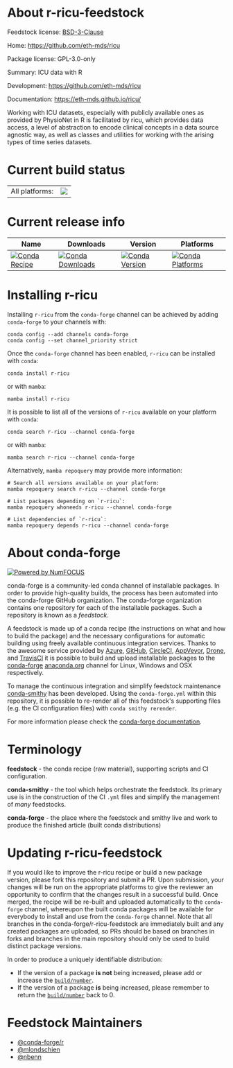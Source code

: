 About r-ricu-feedstock
======================

Feedstock license: [BSD-3-Clause](https://github.com/conda-forge/r-ricu-feedstock/blob/main/LICENSE.txt)

Home: https://github.com/eth-mds/ricu

Package license: GPL-3.0-only

Summary: ICU data with R

Development: https://github.com/eth-mds/ricu

Documentation: https://eth-mds.github.io/ricu/

Working with ICU datasets, especially with publicly available ones as provided by
PhysioNet in R is facilitated by ricu, which provides data access, a level of
abstraction to encode clinical concepts in a data source agnostic way, as well as
classes and utilities for working with the arising types of time series datasets.


Current build status
====================


<table><tr><td>All platforms:</td>
    <td>
      <a href="https://dev.azure.com/conda-forge/feedstock-builds/_build/latest?definitionId=17569&branchName=main">
        <img src="https://dev.azure.com/conda-forge/feedstock-builds/_apis/build/status/r-ricu-feedstock?branchName=main">
      </a>
    </td>
  </tr>
</table>

Current release info
====================

| Name | Downloads | Version | Platforms |
| --- | --- | --- | --- |
| [![Conda Recipe](https://img.shields.io/badge/recipe-r--ricu-green.svg)](https://anaconda.org/conda-forge/r-ricu) | [![Conda Downloads](https://img.shields.io/conda/dn/conda-forge/r-ricu.svg)](https://anaconda.org/conda-forge/r-ricu) | [![Conda Version](https://img.shields.io/conda/vn/conda-forge/r-ricu.svg)](https://anaconda.org/conda-forge/r-ricu) | [![Conda Platforms](https://img.shields.io/conda/pn/conda-forge/r-ricu.svg)](https://anaconda.org/conda-forge/r-ricu) |

Installing r-ricu
=================

Installing `r-ricu` from the `conda-forge` channel can be achieved by adding `conda-forge` to your channels with:

```
conda config --add channels conda-forge
conda config --set channel_priority strict
```

Once the `conda-forge` channel has been enabled, `r-ricu` can be installed with `conda`:

```
conda install r-ricu
```

or with `mamba`:

```
mamba install r-ricu
```

It is possible to list all of the versions of `r-ricu` available on your platform with `conda`:

```
conda search r-ricu --channel conda-forge
```

or with `mamba`:

```
mamba search r-ricu --channel conda-forge
```

Alternatively, `mamba repoquery` may provide more information:

```
# Search all versions available on your platform:
mamba repoquery search r-ricu --channel conda-forge

# List packages depending on `r-ricu`:
mamba repoquery whoneeds r-ricu --channel conda-forge

# List dependencies of `r-ricu`:
mamba repoquery depends r-ricu --channel conda-forge
```


About conda-forge
=================

[![Powered by
NumFOCUS](https://img.shields.io/badge/powered%20by-NumFOCUS-orange.svg?style=flat&colorA=E1523D&colorB=007D8A)](https://numfocus.org)

conda-forge is a community-led conda channel of installable packages.
In order to provide high-quality builds, the process has been automated into the
conda-forge GitHub organization. The conda-forge organization contains one repository
for each of the installable packages. Such a repository is known as a *feedstock*.

A feedstock is made up of a conda recipe (the instructions on what and how to build
the package) and the necessary configurations for automatic building using freely
available continuous integration services. Thanks to the awesome service provided by
[Azure](https://azure.microsoft.com/en-us/services/devops/), [GitHub](https://github.com/),
[CircleCI](https://circleci.com/), [AppVeyor](https://www.appveyor.com/),
[Drone](https://cloud.drone.io/welcome), and [TravisCI](https://travis-ci.com/)
it is possible to build and upload installable packages to the
[conda-forge](https://anaconda.org/conda-forge) [anaconda.org](https://anaconda.org/)
channel for Linux, Windows and OSX respectively.

To manage the continuous integration and simplify feedstock maintenance
[conda-smithy](https://github.com/conda-forge/conda-smithy) has been developed.
Using the ``conda-forge.yml`` within this repository, it is possible to re-render all of
this feedstock's supporting files (e.g. the CI configuration files) with ``conda smithy rerender``.

For more information please check the [conda-forge documentation](https://conda-forge.org/docs/).

Terminology
===========

**feedstock** - the conda recipe (raw material), supporting scripts and CI configuration.

**conda-smithy** - the tool which helps orchestrate the feedstock.
                   Its primary use is in the construction of the CI ``.yml`` files
                   and simplify the management of *many* feedstocks.

**conda-forge** - the place where the feedstock and smithy live and work to
                  produce the finished article (built conda distributions)


Updating r-ricu-feedstock
=========================

If you would like to improve the r-ricu recipe or build a new
package version, please fork this repository and submit a PR. Upon submission,
your changes will be run on the appropriate platforms to give the reviewer an
opportunity to confirm that the changes result in a successful build. Once
merged, the recipe will be re-built and uploaded automatically to the
`conda-forge` channel, whereupon the built conda packages will be available for
everybody to install and use from the `conda-forge` channel.
Note that all branches in the conda-forge/r-ricu-feedstock are
immediately built and any created packages are uploaded, so PRs should be based
on branches in forks and branches in the main repository should only be used to
build distinct package versions.

In order to produce a uniquely identifiable distribution:
 * If the version of a package **is not** being increased, please add or increase
   the [``build/number``](https://docs.conda.io/projects/conda-build/en/latest/resources/define-metadata.html#build-number-and-string).
 * If the version of a package **is** being increased, please remember to return
   the [``build/number``](https://docs.conda.io/projects/conda-build/en/latest/resources/define-metadata.html#build-number-and-string)
   back to 0.

Feedstock Maintainers
=====================

* [@conda-forge/r](https://github.com/conda-forge/r/)
* [@mlondschien](https://github.com/mlondschien/)
* [@nbenn](https://github.com/nbenn/)

